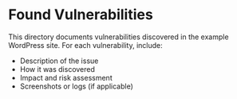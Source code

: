 # Found Vulnerabilities

This directory documents vulnerabilities discovered in the example WordPress site. For each vulnerability, include:
- Description of the issue
- How it was discovered
- Impact and risk assessment
- Screenshots or logs (if applicable)
